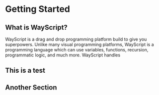 # Getting Started

## What is WayScript?

WayScript is a drag and drop programming platform build to give you superpowers. Unlike many visual programming platforms, WayScript is a programming language which can use variables, functions, recursion, programmatic logic, and much more. WayScript handles

## This is a test



## Another Section

